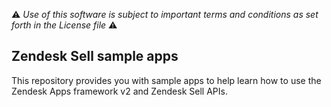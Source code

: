 :warning: *Use of this software is subject to important terms and conditions as set forth in the License file* :warning:

## Zendesk Sell sample apps

This repository provides you with sample apps to help learn how to use the Zendesk Apps framework v2 and Zendesk Sell APIs.
